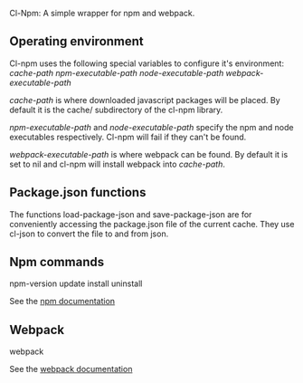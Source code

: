 Cl-Npm: A simple wrapper for npm and webpack.

Operating environment
---------------------

Cl-npm uses the following special variables to configure it's environment:
*cache-path* *npm-executable-path* *node-executable-path*
*webpack-executable-path*

*cache-path* is where downloaded javascript packages will be placed. By default it is the cache/ subdirectory of the cl-npm library.

*npm-executable-path* and *node-executable-path* specify the npm and node executables respectively. Cl-npm will fail if they can't be found.

*webpack-executable-path* is where webpack can be found. By default it is set to nil and cl-npm will install webpack into *cache-path*.

Package.json functions
----------------------

The functions load-package-json and save-package-json are for conveniently accessing the package.json file of the current cache. They use cl-json to convert the file to and from json.

Npm commands
------------

npm-version
update
install
uninstall 

See the [npm documentation](https://docs.npmjs.com/)

Webpack
-------

webpack

See the [webpack documentation](http://webpack.github.io/docs/)
